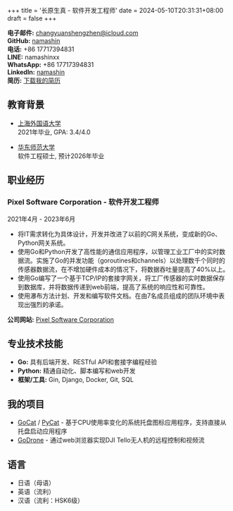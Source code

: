 +++
title = '长原生真 - 软件开发工程师'
date = 2024-05-10T20:31:31+08:00
draft = false
+++

**电子邮件:** [changyuanshengzhen@icloud.com](mailto:changyuanshengzhen@icloud.com)  
**GitHub:** [namashin](https://github.com/namashin)  
**电话:** +86 17717394831  
**LINE:** namashinxx  
**WhatsApp:** +86 17717394831  
**LinkedIn:** [namashin](https://www.linkedin.com/in/namashin/)  
**简历:** [下载我的简历](/resume/resume-ch.pdf)

## 教育背景

- [上海外国语大学](https://www.shisu.edu.cn/)  
  2021年毕业, GPA: 3.4/4.0

- [华东师范大学](https://www.ecnu.edu.cn/)  
  软件工程硕士, 预计2026年毕业

## 职业经历

### Pixel Software Corporation - 软件开发工程师

2021年4月 - 2023年6月

- 将IT需求转化为具体设计，开发并改进了以前的C网关系统，变成新的Go、Python网关系统。
- 使用Go和Python开发了高性能的通信应用程序，以管理工业工厂中的实时数据流。实施了Go的并发功能（goroutines和channels）以处理数千个同时的传感器数据流，在不增加硬件成本的情况下，将数据吞吐量提高了40%以上。
- 使用Go编写了一个基于TCP/IP的套接字网关，将工厂传感器的实时数据保存到数据库，并将数据传递到web前端，提高了系统的响应性和可靠性。
- 使用瀑布方法计划、开发和编写软件文档。在由7名成员组成的团队环境中表现出强烈的承诺。

**公司网站:** [Pixel Software Corporation](https://www.pixelsoft.co.jp/pc/index.html)

## 专业技术技能

- **Go:** 具有后端开发、RESTful API和套接字编程经验
- **Python:** 精通自动化、脚本编写和web开发
- **框架/工具:** Gin, Django, Docker, Git, SQL

## 我的项目

- [GoCat](https://github.com/namashin/GoCat) / [PyCat](https://github.com/namashin/PyCat) - 基于CPU使用率变化的系统托盘图标应用程序，支持直接从托盘启动应用程序
- [GoDrone](https://github.com/namashin/GoDrone) - 通过web浏览器实现DJI Tello无人机的远程控制和视频流

## 语言

- 日语（母语）
- 英语（流利）
- 汉语（流利：HSK6级）
